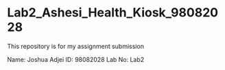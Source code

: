 # Lab2_Ashesi_Health_Kiosk_98082028
This repository is for my assignment submission

Name: Joshua Adjei
ID: 98082028
Lab No: Lab2
